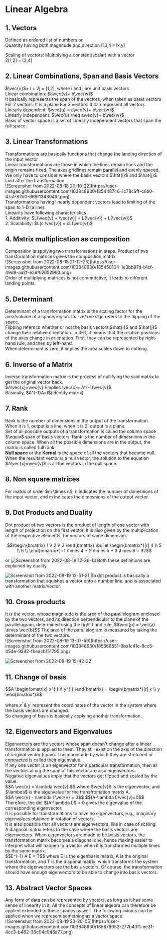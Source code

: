 <h1>Linear Algebra</h1>

<h2> 1. Vectors</h2>

<p> Defined as ordered list of numbers or,<br>
 Quantity having both magnitude and direction 
 [13,4]=[x,y]
</p>

<p> Scaling of vectors: Multiplying a constant(scalar) with a vector <br>
    2[1,2] = [2,4]
</p>

<h2> 2. Linear Combinations, Span and Basis Vectors </h2>

<p> $\vec{v}$= i + 2j = [1,2], where i and j are unit basis vectors<br>
    Linear combination: $a\vec{v}+ b\vec{w}$<br>
    It basically represents the span of the vectors, when taken as basis vectors<br>
    For 2 vectors: It is a plane    For 3 vectors: It can represent all vectors<br>
    Linearly dependent: $\vec{u} = a\vec{v}+ b\vec{w}$ <br>
    Linearly independent: $\vec{u} \neq a\vec{v}+ b\vec{w}$<br>
    Basis of vector space is a set of Linearly independent vectors that span the full space
</p>

## 3. Linear Transformations

<p> Transformations are basically functions that change the landing direction of the input vector<br>
 Linear transformations are those in which the lines remain lines and the origin remains fixed. The axes gridlines remain parallel and evenly spaced.<br>
 We only have to consider where the basis vectors $\hat{i}$ and $\hat{j}$ land after the transformation<br>
![Screenshot from 2022-08-18 20-10-22](https://user-images.githubusercontent.com/103848930/185448746-1c78c6ff-c6b0-47a1-87b0-668f1343049f.png)<br>
 Transformations having linearly dependent vectors lead to limiting of the span to 1-D (a line).<br>
 Linearity have following characteristics :<br>
 1. Additivity: $L(\vec{v} + \vec{w}) = L(\vec{v}) + L(\vec{w})$ <br>
 2. Scalability: $L(c \vec{v}) = cL(\vec{v})$
 
</p>

## 4. Matrix multiplication as composition

<p>
 Composition is applying two transformations in steps. Product of two transformation matrices gives the composition matrix. <br>
 ![Screenshot from 2022-08-18 21-12-25](https://user-images.githubusercontent.com/103848930/185450104-1e3bb87d-b1cf-49d8-aa2f-e26f67652993.png)<br>
 Order of multiplying matrices is not commutative, it leads to different landing points.<br>
 </p>
 
## 5. Determinant
<p>
 Determinant of a transformation matrix is the scaling factor for the area/volume of a space/region. Its -ve/+ve sign refers to the flipping of the space.<br>
 Flipping refers to whether or not the basis vectors $\hat{i}$ and $\hat{j}$ change their relative orientation. In 3-D, it means that the relative 
 positions of the axes change in orientation. First, they can be represented by right-hand rule, and then by left-hand. <br>
 When determinant is zero, it implies the area scales down to nothing.
 </p>
 
 ## 6. Inverse of a Matrix
 
 <p>
 Inverse transformation matrix is the process of nullifying the said matrix to get the original vector back.<br>
 $A\vec{x}=\vec{v} \implies \vec{x}= A^{-1}\vec{v}$<br>
 Basically, $A^{-1}A=I$(identity matrix)<br>
 </p>
 
 ## 7. Rank
 
 <p>
 Rank is the number of dimensions in the output of the transformation. <br>
 When it is 1, output is a line, when it is 2, output is a plane.<br>
 Set of all possible outputs of a transformation is called the column space $\equiv$ span of basis vectors. Rank is the number of dimesnions in the column space. When all the possible dimensions are in the output, the matrix is called full rank. <br>
 <strong>Null space</strong> or the <strong>Kernel</strong> is the space of all the vectors that become null. When the resultant vector is a null vector, the solution to the equation $A\vec{x}=\vec{v}$ is all the vectors in the null space.<br>
 </p>
 
 ## 8. Non square matrices
 <p>
 For matrix of order $m \times n$, n indicates the number of dimesnions of the input vector, and m indicates the dimesnions of the output vector.<br>
 </p>
 
 ## 9. Dot Products and Duality
 <p>
 Dot product of two vectors is the product of length of one vector with length of projection on the first vector. It is also given by the multiplication of the respective elements, for vectors of same dimension. <br>
 
 $$\begin{bmatrix}
    1 \\
    2 \\
    3
   \end{bmatrix} \bullet 
   \begin{bmatrix*}[r]
    4 \\
    5 \\
    6 \\
    \end{bmatrix*}=1 \times 4 + 2 \times 5 + 3 \times 6 = 32$$ 
 
 or 
![Screenshot from 2022-08-19 12-36-18](https://user-images.githubusercontent.com/103848930/185563099-fd68b2cf-9037-4c46-bbd3-8318e000e331.png)
 Both these definitions are explained by duality
 
![Screenshot from 2022-08-19 12-51-21](https://user-images.githubusercontent.com/103848930/185565724-2d193ae3-7384-4051-9f66-7e7fe57ef6ca.png)
So dot product is basically a transformation that squishes a vector onto a number line, and is associated with another matrix/vector. 
 </p>
 
 ## 10. Cross products
 <p>
 It is the vector, whose magnitude is the area of the parallelogram enclosed by the two vectors, and its direction perpendicular to the plane of the parallelogram, determined using the right hand rule. 
 $$\vec{p} = \vec{a} \times \vec{b}$$
 The area of the parallelogram is measured by taking the determinant of the two vectors.<br>
 ![Screenshot from 2022-08-19 13-07-59](https://user-images.githubusercontent.com/103848930/185568551-9ba1c41c-8cc5-454e-9242-fbeacb151795.png)
 
 ![Screenshot from 2022-08-19 15-42-22](https://user-images.githubusercontent.com/103848930/185597174-6c3518f9-8b74-460d-ac86-29fd3acc1f63.png)
 </p>
 
 ## 11. Change of basis
 
<p>
 $$A \begin{bmatrix}
      x^{'} \\
      y^{'} 
      \end{bmatrix} = \begin{bmatrix*}[r]
                      x \\
                      y 
                      \end{bmatrix*}$$
 
 where $x^{'}$ & $y^{'}$ represent the coordinates of the vector in the system where the basis vectors are changed.<br>
 So changing of basis is basically applying another transformation.
 </p>
 
 ## 12. Eigenvectors and Eigenvalues
 <p>
 Eigenvectors are the vectors whose span doesn't change after a linear transformation is applied to them. They still exist on the axis of the direction of original vector (span). The magnitude by which they are stretched or contracted is called their eigenvalue.<br>
 If any one vector is an eigenvector for a particular transformation, then all the vectors along the span of this vector are also eigenvectors.<br>
 Negative eigenvalues imply that the vectors get flipped and scaled by the value.<br>
 $$A \vec{v} = \lambda \vec{v} $$
 where $\vec{v}$ is the eigenvector, and $\lambda$ is the eigenvalue for the transfromation matrix A.<br>
 $$A \vec{v} - \lambda I \vec{v} = 0$$
 $$(A-\lambda I)\vec{v}=0$$
 Therefore, the det $(A-\lambda I)$ = 0 gives the eigenvalue of the corresponding eigenvector. <br>
 It is possible for transformations to have no eigenvectors, e.g., imaginary eigenvalues obtained in rotation of vectors.<br>
 It is also possible that all vectors are eigenvectors, like in case of scaling.<br>
 A diagonal matrix refers to the case where the basis vectors are eigenvectors. When eigenvectors are made to be basis vectors, the transformation matrix becomes a diagonal one, hence making easier to interpret what will happen to a vector when it is transformed multiple times by the same matrix.<br> 
 $$E^{-1} A E = T$$
 where E is the eigenbasis matrix, A is the original transformation, and T is the diagonal matrix, which transforms the system where the eigenvectors are the basis vectors. Of course, the transformation should have enough eigenvectors to be able to change into basis vectors.
 </p>
 
 ## 13. Abstract Vector Spaces
 <p>
 Any form of data can be represented by vectors, as long as it has some sense of linearity in it. All the concepts of linear algebra can therefore be applied extended to these spaces as well. The following axioms can be applied when we represent something as a vector space.<br>
![Screenshot from 2022-08-19 23-20-05](https://user-images.githubusercontent.com/103848930/185678052-277b43f1-ee31-4cc3-b482-36c04c946a77.png)
 </p>
 
 

 
 
